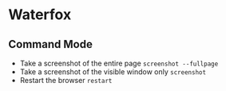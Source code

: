 # Waterfox

## Command Mode

- Take a screenshot of the entire page          `screenshot --fullpage`
- Take a screenshot of the visible window only  `screenshot`
- Restart the browser                           `restart`

